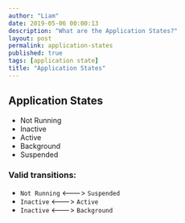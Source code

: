 ```yaml
---
author: "Liam"
date: 2019-05-06 00:00:13
description: "What are the Application States?"
layout: post
permalink: application-states
published: true
tags: [application state]
title: "Application States"
---
```


## Application States

- Not Running   
- Inactive      
- Active        
- Background
- Suspended

### Valid transitions:
- `Not Running` <---> `Suspended`
- `Inactive` <---> `Active`
- `Inactive` <---> `Background`
